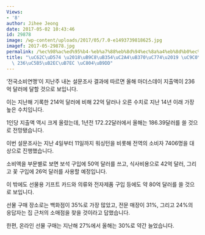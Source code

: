 ```yaml
---
Views:
- '8'
author: Jihee Jeong
date: 2017-05-02 10:43:46
id: 29878
image: /wp-content/uploads/2017/05/7.0-e1493739818625.jpg
imagef: 2017-05-29878.jpg
permalink: /%ec%98%ac%ed%95%b4-%eb%a7%88%eb%8d%94%ec%8a%a4%eb%8d%b0%ec%9d%b4-%ec%a7%80%ec%b6%9c%ec%95%a1-236%ec%96%b5%eb%8b%ac%eb%9f%ac-%ec%a0%84%eb%a7%9d/
title: "\uC62C\uD574 \u2018\uB9C8\uB354\uC2A4\uB370\uC774\u2019 \uC9C0\uCD9C\uC561\
  \ 236\uC5B5\uB2EC\uB7EC \uC804\uB9DD"
---
```


‘전국소비연맹’이 지난주 내논 설문조사 결과에 따르면 올해 마더스데이 지출액이 236억 달러에 달할 것으로 보입니다.

이는 지난해 기록한 214억 달러에 비해 22억 달러나 오른 수치로 지난 14년 이래 가장 높은 수치입니다.

1인당 지출액 역시 크게 올랐는데, 1년전 172.22달러에서 올해는 186.39달러를 쓸 것으로 전망됐습니다.

이번 설문조사는 지난 4일부터 11일까지 워싱턴을 비롯해 전역의 소비자 7406명을 대상으로 진행했습니다.

소비액을 부문별로 보면 보석 구입에 50억 달러를 쓰고, 식사비용으로 42억 달러, 그리고 꽃 구입에 26억 달러를 사용할 예정입니다.

이 밖에도 선물용 기프트 카드와 의류와 전자제품 구입 등에도 약 80억 달러를 쓸 것으로 보입니다.

선물 구매 장소로는 백화점이 35%로 가장 많았고, 전문 매장이 31%, 그리고 24%의 응답자는 집 근처의 소매점을 찾을 것이라고 답했습니다.

한편, 온라인 선물 구매는 지난해 27%에서 올해는 30%로 약간 늘었습니다.